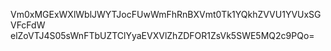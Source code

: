 Vm0xMGExWXlWblJWYTJocFUwWmFhRnBXVmt0Tk1YQkhZVVU1YVUxSGVFcFdW
elZoVTJ4S05sWnFTbUZTClYyaEVXVlZhZDFOR1ZsVk5SWE5MQ2c9PQo=
